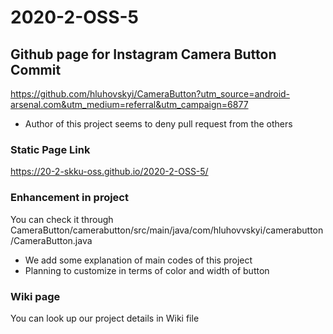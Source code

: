 # 2020-2-OSS-5


## Github page for Instagram Camera Button Commit
 https://github.com/hluhovskyi/CameraButton?utm_source=android-arsenal.com&utm_medium=referral&utm_campaign=6877
* Author of this project seems to deny pull request from the others


### Static Page Link
https://20-2-skku-oss.github.io/2020-2-OSS-5/


### Enhancement in project
You can check it through CameraButton/camerabutton/src/main/java/com/hluhovvskyi/camerabutton/CameraButton.java
- We add some explanation of main codes of this project
- Planning to customize in terms of color and width of button


### Wiki page
You can look up our project details in Wiki file
